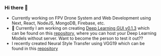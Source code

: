 ### Hi there 👋

<!--
**prashant9316/prashant9316** is a ✨ _special_ ✨ repository because its `README.md` (this file) appears on your GitHub profile.
- 🔭 I’m currently working on ...
- 🌱 I’m currently learning ...
- 👯 I’m looking to collaborate on ...
- 🤔 I’m looking for help with ...
- 💬 Ask me about ...
- 📫 How to reach me: ...
- 😄 Pronouns: ...
- ⚡ Fun fact: ...
-->
- Currently working on FPV Drone System and Web Development using Next, React, NodeJS, MongoDB, Firebase, etc.  
- 🔭 Currently I am working on creating [Deep Learning GUI v0.1.3](https://prashant9316.github.io/Deep-Learning-GUI-beta/) which can be found on this [repository](https://github.com/prashant9316/Deep-Learning-GUI-beta), where you can host your Deep Learning Models without server. Want to become the person to test it out??
- I recently created Neural Style Transfer using VGG19 which can be found in this [repository](https://github.com/prashant9316/Neural-Style-Transfer)

